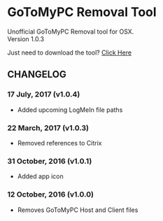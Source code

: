# GoToMyPC Removal Tool
Unofficial GoToMyPC Removal tool for OSX.  
Version 1.0.3

Just need to download the tool? [Click Here](https://github.com/robotmachine/GoToMyPC-Removal-Tool/releases/download/latest/GoToMyPC-Removal-Tool-latest.zip)  

## CHANGELOG
### 17 July, 2017 (v1.0.4)
* Added upcoming LogMeIn file paths

### 22 March, 2017 (v1.0.3)
* Removed references to Citrix

### 31 October, 2016 (v1.0.1)
* Added app icon

### 12 October, 2016 (v1.0.0)
* Removes GoToMyPC Host and Client files
